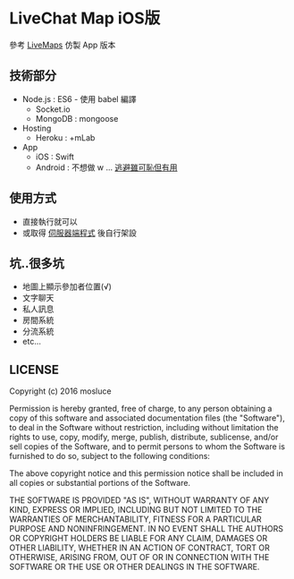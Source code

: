 # LiveChat Map iOS版

參考 [LiveMaps](https://livemaps.ioa.tw/) 仿製 App 版本

## 技術部分

- Node.js : ES6 - 使用 babel 編譯
    - Socket.io
    - MongoDB : mongoose
- Hosting
    - Heroku : +mLab
- App
    - iOS : Swift
    - Android : 不想做 w ... [逃避雖可恥但有用](https://zh.wikipedia.org/wiki/逃避雖可恥但有用)

## 使用方式

- 直接執行就可以
- 或取得 [伺服器端程式](https://github.com/mosluce/livechat-map-server) 後自行架設

## 坑..很多坑

- 地圖上顯示參加者位置(√)
- 文字聊天
- 私人訊息
- 房間系統
- 分流系統
- etc...

## LICENSE

Copyright (c) 2016  mosluce 

Permission is hereby granted, free of charge, to any person obtaining a copy
of this software and associated documentation files (the "Software"), to deal
in the Software without restriction, including without limitation the rights
to use, copy, modify, merge, publish, distribute, sublicense, and/or sell
copies of the Software, and to permit persons to whom the Software is
furnished to do so, subject to the following conditions:

The above copyright notice and this permission notice shall be included in
all copies or substantial portions of the Software.

THE SOFTWARE IS PROVIDED "AS IS", WITHOUT WARRANTY OF ANY KIND, EXPRESS OR
IMPLIED, INCLUDING BUT NOT LIMITED TO THE WARRANTIES OF MERCHANTABILITY,
FITNESS FOR A PARTICULAR PURPOSE AND NONINFRINGEMENT. IN NO EVENT SHALL THE
AUTHORS OR COPYRIGHT HOLDERS BE LIABLE FOR ANY CLAIM, DAMAGES OR OTHER
LIABILITY, WHETHER IN AN ACTION OF CONTRACT, TORT OR OTHERWISE, ARISING FROM,
OUT OF OR IN CONNECTION WITH THE SOFTWARE OR THE USE OR OTHER DEALINGS IN
THE SOFTWARE.